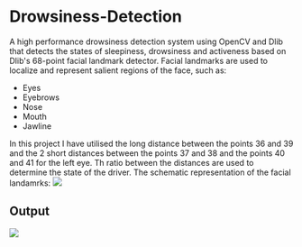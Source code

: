 # Drowsiness-Detection
 A high performance drowsiness detection system using OpenCV and Dlib that detects the states of sleepiness, drowsiness and activeness based on Dlib's 68-point facial landmark detector.
Facial landmarks are used to localize and represent salient regions of the face, such as:
- Eyes
- Eyebrows
- Nose
- Mouth
- Jawline

In this project I have utilised the long distance between the points 36 and 39 and the 2 short distances between the points 37 and 38 and the points 40 and 41 for the left eye. Th ratio between the distances are used to determine the state of the driver. The schematic representation of the facial landamrks:
<img src="68landmarks">

## Output
<img src = "Outputs/output.gif">
